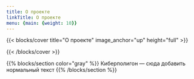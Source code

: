 ```yaml
---
title: О проекте
linkTitle: О проекте
menu: {main: {weight: 10}}
---
```


{{< blocks/cover title="О проекте" image_anchor="up" height="full" >}}
<!-- {{% blocks/link-down color="info" %}} -->
<!-- <p class="lead mt-4 display-5 fw-bold text-white text-shadow">Сделано для Проектной Практики</p> -->
{{< /blocks/cover >}}

{{% blocks/section color="gray" %}}
Киберполигон — сюда добавить нормальный текст
{{% /blocks/section %}}